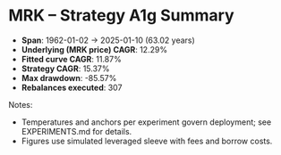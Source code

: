 # MRK – Strategy A1g Summary

- **Span**: 1962-01-02 → 2025-01-10 (63.02 years)
- **Underlying (MRK price) CAGR**: 12.29%
- **Fitted curve CAGR**: 11.87%
- **Strategy CAGR**: 15.37%
- **Max drawdown**: -85.57%
- **Rebalances executed**: 307

Notes:

- Temperatures and anchors per experiment govern deployment; see EXPERIMENTS.md for details.
- Figures use simulated leveraged sleeve with fees and borrow costs.
